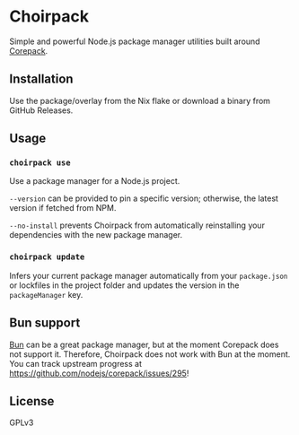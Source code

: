 # Choirpack

Simple and powerful Node.js package manager utilities built around [Corepack](https://github.com/nodejs/corepack).

## Installation

Use the package/overlay from the Nix flake or download a binary from GitHub Releases.

## Usage

### `choirpack use`

Use a package manager for a Node.js project.

`--version` can be provided to pin a specific version; otherwise, the latest version if fetched from NPM.

`--no-install` prevents Choirpack from automatically reinstalling your dependencies with the new package manager.

### `choirpack update`

Infers your current package manager automatically from your `package.json` or lockfiles in the project folder and updates the version in the `packageManager` key.

## Bun support

[Bun](https://bun.sh/) can be a great package manager, but at the moment Corepack does not support it. Therefore, Choirpack does not work with Bun at the moment. You can track upstream progress at https://github.com/nodejs/corepack/issues/295!

## License

GPLv3
